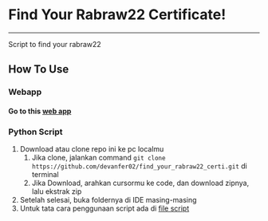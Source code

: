 # Find Your Rabraw22 Certificate!
<hr>
Script to find your rabraw22

## How To Use 

### Webapp

#### Go to this [web app](https://devanfer02.github.io/find_your_rabraw22_certi)

### Python Script
1. Download atau clone repo ini ke pc localmu
    1. Jika clone, jalankan command ```git clone https://github.com/devanfer02/find_your_rabraw22_certi.git``` di terminal
    2. Jika Download, arahkan cursormu ke code, dan download zipnya, lalu ekstrak zip
2. Setelah selesai, buka foldernya di IDE masing-masing
3. Untuk tata cara penggunaan script ada di [file script](./search.ipynb)
